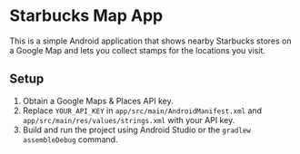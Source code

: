 # Starbucks Map App

This is a simple Android application that shows nearby Starbucks stores on a Google Map and lets you collect stamps for the locations you visit.

## Setup
1. Obtain a Google Maps & Places API key.
2. Replace `YOUR_API_KEY` in `app/src/main/AndroidManifest.xml` and `app/src/main/res/values/strings.xml` with your API key.
3. Build and run the project using Android Studio or the `gradlew assembleDebug` command.

